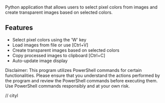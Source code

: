 Python application that allows users to select pixel colors from images and create transparent images based on selected colors.


## Features

- Select pixel colors using the 'W' key
- Load images from file or use [Ctrl+V]
- Create transparent images based on selected colors
- Copy processed images to clipboard [Ctrl+C]
- Auto-update image display

Disclaimer: This program utilizes PowerShell commands for certain functionalities.
            Please ensure that you understand the actions performed by the program and review the 
            PowerShell commands before executing them. Use PowerShell commands responsibly and at your own risk.

// cityl
